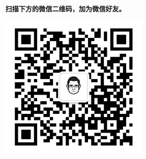 

## 扫描下方的微信二维码，加为微信好友。
![image](http://github.com/VictorW123/download_helper/raw/master/images/Ones.png)
